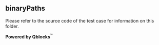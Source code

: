 ## binaryPaths

Please refer to the source code of the test case for information on this folder.

**Powered by Qblocks<sup>&trade;</sup>**

